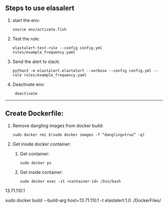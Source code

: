 ## Steps to use elasalert

1. start the env:

       source env/activate.fish

2. Test the rule:
        
       elastalert-test-rule --config config.yml rules/example_frequency.yaml

3. Send the alert to slack:

       python3 -m elastalert.elastalert --verbose --config config.yml --rule rules/example_frequency.yaml

4. Deactivate env:

        deactivate
---

## Create Dockerfile:

1. Remove dangling images from docker build: 

       sudo docker rmi $(sudo docker images -f “dangling=true” -q)

2. Get inside docker container:

    1. Get container: 
            
           sudo docker ps

    2. Get inside container: 
        
           sudo docker exec -it <container-id> /bin/bash
13.71.110.1

sudo docker build --build-arg host=13.71.110.1 -t elastalert:1.0 ./DockerFiles/